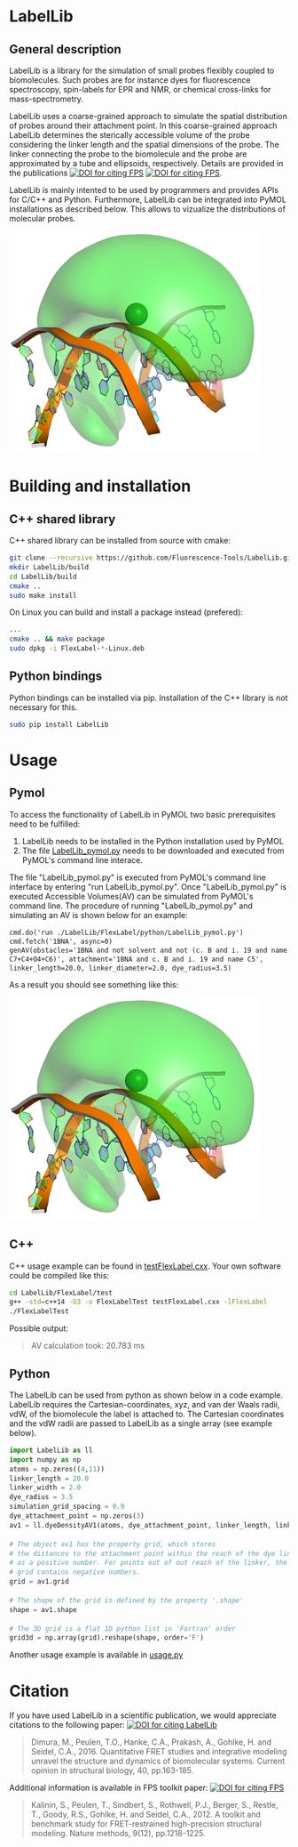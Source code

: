 # LabelLib

## General description
LabelLib is a library for the simulation of small probes flexibly coupled to biomolecules. Such probes are for instance dyes for fluorescence spectroscopy, spin-labels for EPR and NMR, or chemical cross-links for mass-spectrometry. 

LabelLib uses a coarse-grained approach to simulate the spatial distribution of probes around their attachment point. In this coarse-grained approach LabelLib determines the sterically accessible volume of the probe considering the linker length and the spatial dimensions of the probe. The linker connecting the probe to the biomolecule and the probe are approximated by a tube and ellipsoids, respectively. Details are provided in the publications [![DOI for citing FPS](https://img.shields.io/badge/DOI-10.1038%2Fnmeth.2222-blue.svg)](https://doi.org/10.1038/nmeth.2222)
[![DOI for citing FPS](https://img.shields.io/badge/DOI-10.1021%2Fja105725e-blue.svg)](https://doi.org/10.1021/ja105725e).


LabelLib is mainly intented to be used by programmers and provides APIs for C/C++ and Python. Furthermore, LabelLib can be integrated into PyMOL installations as described below. This allows to vizualize the distributions of molecular probes.

![dsDNA and an AV surface][2]

# Building and installation

## C++ shared library

C++ shared library can be installed from source with cmake:
```bash
git clone --recursive https://github.com/Fluorescence-Tools/LabelLib.git
mkdir LabelLib/build
cd LabelLib/build
cmake ..
sudo make install
```
On Linux you can build and install a package instead (prefered):
```bash
...
cmake .. && make package
sudo dpkg -i FlexLabel-*-Linux.deb
```

## Python bindings

Python bindings can be installed via pip. Installation of the C++ library is not necessary for this.
```bash
sudo pip install LabelLib
```

# Usage

## Pymol

To access the functionality of LabelLib in PyMOL two basic prerequisites need to be fulfilled:
  1) LabelLib needs to be installed in the Python installation used by PyMOL
  2) The file [LabelLib_pymol.py](FlexLabel/python/LabelLib_pymol.py) needs to be downloaded and executed from PyMOL's command line interace. 
  
The file "LabelLib_pymol.py" is executed from PyMOL's command line interface by entering "run LabelLib_pymol.py". Once "LabelLib_pymol.py" is executed Accessible Volumes(AV) can be simulated from PyMOL's command line. The procedure of running "LabelLib_pymol.py" and simulating an AV is shown below for an example:
```
cmd.do('run ./LabelLib/FlexLabel/python/LabelLib_pymol.py')
cmd.fetch('1BNA', async=0)
genAV(obstacles='1BNA and not solvent and not (c. B and i. 19 and name C7+C4+O4+C6)', attachment='1BNA and c. B and i. 19 and name C5', linker_length=20.0, linker_diameter=2.0, dye_radius=3.5)
```
As a result you should see something like this:

![dsDNA and an AV surface][2]

## C++

C++ usage example can be found in [testFlexLabel.cxx](FlexLabel/test/testFlexLabel.cxx). Your own software could be compiled like this:
```bash
cd LabelLib/FlexLabel/test
g++ -std=c++14 -O3 -o FlexLabelTest testFlexLabel.cxx -lFlexLabel
./FlexLabelTest
```
Possible output:
> AV calculation took: 20.783 ms

## Python

The LabelLib can be used from python as shown below in a code example.
LabelLib requires the Cartesian-coordinates, xyz, and van der Waals radii, vdW, of the biomolecule the label is attached to. The Cartesian coordinates and the vdW radii are passed to LabelLib as a single array (see example below). 
```python
import LabelLib as ll
import numpy as np
atoms = np.zeros((4,11))
linker_length = 20.0
linker_width = 2.0
dye_radius = 3.5
simulation_grid_spacing = 0.9
dye_attachment_point = np.zeros(3)
av1 = ll.dyeDensityAV1(atoms, dye_attachment_point, linker_length, linker_width, dye_radius, simulation_grid_spacing)

# The object av1 has the property grid, which stores
# the distances to the attachment point within the reach of the dye linker 
# as a positive number. For points out of out reach of the linker, the the 
# grid contains negative numbers.
grid = av1.grid

# The shape of the grid is defined by the property '.shape'
shape = av1.shape

# The 3D grid is a flat 1D python list in 'Fortran' order
grid3d = np.array(grid).reshape(shape, order='F')

```
Another usage example is available in [usage.py](FlexLabel/python/usage.py)

# Citation
If you have used LabelLib in a scientific publication, we would appreciate citations to the following paper: [![DOI for citing LabelLib](https://img.shields.io/badge/DOI-10.1016%2Fj.sbi.2016.11.012-blue.svg)](https://doi.org/10.1016/j.sbi.2016.11.012)
> Dimura, M., Peulen, T.O., Hanke, C.A., Prakash, A., Gohlke, H. and Seidel, C.A., 2016. Quantitative FRET studies and integrative modeling unravel the structure and dynamics of biomolecular systems. Current opinion in structural biology, 40, pp.163-185.

Additional information is available in FPS toolkit paper: [![DOI for citing FPS](https://img.shields.io/badge/DOI-10.1038%2Fnmeth.2222-blue.svg)](https://doi.org/10.1038/nmeth.2222)
> Kalinin, S., Peulen, T., Sindbert, S., Rothwell, P.J., Berger, S., Restle, T., Goody, R.S., Gohlke, H. and Seidel, C.A., 2012. A toolkit and benchmark study for FRET-restrained high-precision structural modeling. Nature methods, 9(12), pp.1218-1225.

[1]: https://pymol.org/ "Pymol"
[2]: FlexLabel/doc/pymol_example.png "dsDNA and an AV surface"
